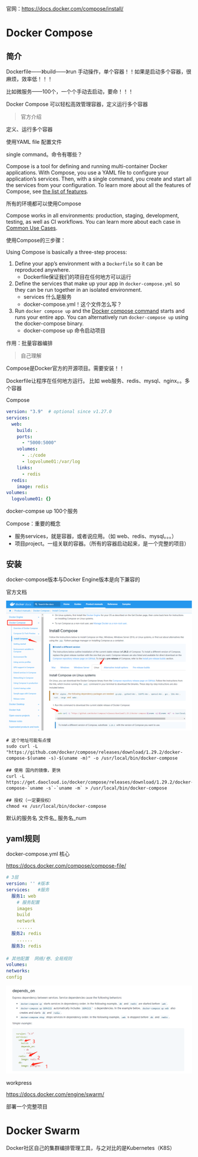 官网：https://docs.docker.com/compose/install/

# Docker Compose

## 简介

Dockerfile——》build——》run  手动操作，单个容器！！如果是启动多个容器，很麻烦，效率低！！！

比如微服务——100个，一个个手动去启动，要命！！！



Docker Compose 可以轻松高效管理容器，定义运行多个容器

> 官方介绍

定义、运行多个容器

使用YAML file 配置文件

single command。命令有哪些？

Compose is a tool for defining and running multi-container Docker applications. With Compose, you use a YAML file to configure your application’s services. Then, with a single command, you create and start all the services from your configuration. To learn more about all the features of Compose, see [the list of features](https://docs.docker.com/compose/#features).



所有的环境都可以使用Compose

Compose works in all environments: production, staging, development, testing, as well as CI workflows. You can learn more about each case in [Common Use Cases](https://docs.docker.com/compose/#common-use-cases).

使用Compose的三步骤：

Using Compose is basically a three-step process:

1. Define your app’s environment with a `Dockerfile` so it can be reproduced anywhere.
   - Dockerfile保证我们的项目在任何地方可以运行
2. Define the services that make up your app in `docker-compose.yml` so they can be run together in an isolated environment.
   - services  什么是服务
   - docker-compose.yml！这个文件怎么写？
3. Run `docker compose up` and the [Docker compose command](https://docs.docker.com/compose/cli-command/) starts and runs your entire app. You can alternatively run `docker-compose up` using the docker-compose binary.
   - docker-compose up 命令启动项目

作用：批量容器编排



> 自己理解

Compose是Docker官方的开源项目。需要安装！！

Dockerfile让程序在任何地方运行。 比如 web服务、redis、mysql、nginx。。多个容器

Compose

```yaml
version: "3.9"  # optional since v1.27.0
services:
  web:
    build: .
    ports:
      - "5000:5000"
    volumes:
      - .:/code
      - logvolume01:/var/log
    links:
      - redis
  redis:
    image: redis
volumes:
  logvolume01: {}
```

docker-compse up 100个服务

Compose：重要的概念

- 服务services，就是容器，或者说应用。（如 web、redis、mysql。。。）
- 项目project。一组关联的容器。（所有的容器启动起来，是一个完整的项目）



## 安装

docker-compose版本与Docker Engine版本是向下兼容的

官方文档

![image-20210518204355637](https://raw.githubusercontent.com/Unclerayslove/picture/main/img/20210518204356.png)



~~~shell
# 这个地址可能有点慢
sudo curl -L "https://github.com/docker/compose/releases/download/1.29.2/docker-compose-$(uname -s)-$(uname -m)" -o /usr/local/bin/docker-compose

## 使用 国内的镜像，更快
curl -L https://get.daocloud.io/docker/compose/releases/download/1.29.2/docker-compose-`uname -s`-`uname -m` > /usr/local/bin/docker-compose

## 授权（一定要授权）
chmod +x /usr/local/bin/docker-compose
~~~



默认的服务名  文件名_ 服务名_num

## yaml规则

docker-compose.yml  核心

https://docs.docker.com/compose/compose-file/

~~~yaml
# 3层
version: ''	#版本
services: 	#服务
  服务1: web
    # 服务配置
    images
    build
    network
    ......
  服务2: redis
    ......
  服务3: redis
  
# 其他配置  网络/卷、全局规则
volumes:
networks:
config
~~~



![image-20210518221029990](https://raw.githubusercontent.com/Unclerayslove/picture/main/img/20210518221031.png)



workpress



https://docs.docker.com/engine/swarm/





部署一个完整项目



# Docker Swarm

Docker社区自己的集群编排管理工具，与之对比的是Kubernetes（K8S）











































